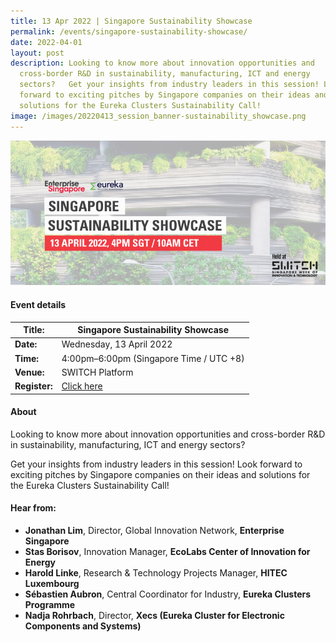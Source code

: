 ```yaml
---
title: 13 Apr 2022 | Singapore Sustainability Showcase
permalink: /events/singapore-sustainability-showcase/
date: 2022-04-01
layout: post
description: Looking to know more about innovation opportunities and
  cross-border R&D in sustainability, manufacturing, ICT and energy
  sectors?   Get your insights from industry leaders in this session! Look
  forward to exciting pitches by Singapore companies on their ideas and
  solutions for the Eureka Clusters Sustainability Call!
image: /images/20220413_session_banner-sustainability_showcase.png
---
```

![Singapore Sustainability Showcase (13 Apr 2022)](/images/20220413_session_banner-sustainability_showcase.png)
#### Event details


| **Title:** | Singapore Sustainability Showcase |
| -------- | -------- |
|**Date:** | Wednesday, 13 April 2022 
| **Time:**    | 4:00pm–6:00pm (Singapore Time / UTC +8) |
|**Venue:** |  SWITCH Platform 
|**Register:** | [Click here](https://switchsg.hubilo.com/ticketing/#/ticket)

#### About

Looking to know more about innovation opportunities and cross-border R&D in sustainability, manufacturing, ICT and energy sectors? 

Get your insights from industry leaders in this session! Look forward to exciting pitches by Singapore companies on their ideas and solutions for the Eureka Clusters Sustainability Call!

#### Hear from:
* **Jonathan Lim**, Director, Global Innovation Network, **Enterprise Singapore**
* **Stas Borisov**, Innovation Manager, **EcoLabs Center of Innovation for Energy**
* **Harold Linke**, Research & Technology Projects Manager, **HITEC Luxembourg**
* **Sébastien Aubron**, Central Coordinator for Industry, **Eureka Clusters Programme**
* **Nadja Rohrbach**, Director, **Xecs (Eureka Cluster for Electronic Components and Systems)**